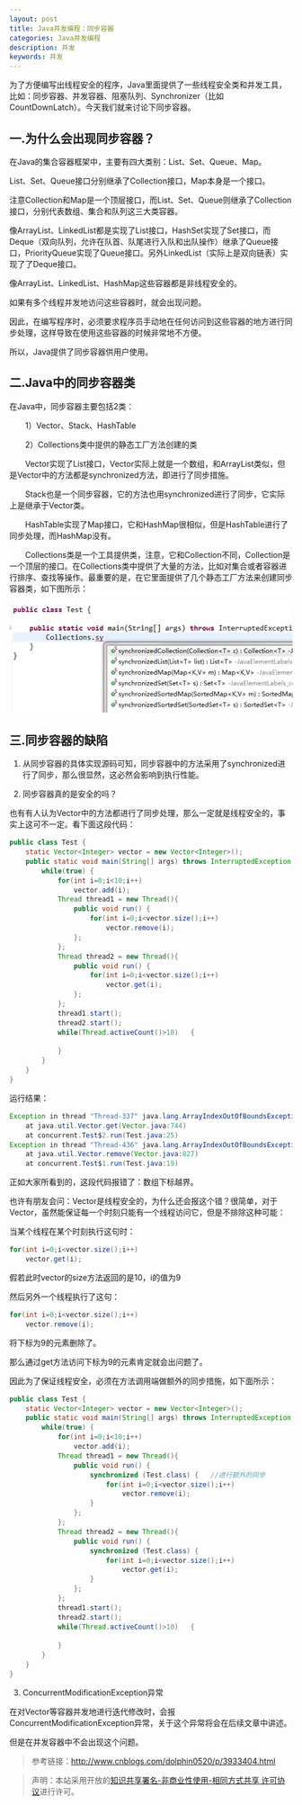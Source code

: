 ```yaml
---
layout: post
title: Java并发编程：同步容器
categories: Java并发编程
description: 并发
keywords: 并发
---
```


为了方便编写出线程安全的程序，Java里面提供了一些线程安全类和并发工具，比如：同步容器、并发容器、阻塞队列、Synchronizer（比如CountDownLatch）。今天我们就来讨论下同步容器。

## 一.为什么会出现同步容器？

在Java的集合容器框架中，主要有四大类别：List、Set、Queue、Map。

List、Set、Queue接口分别继承了Collection接口，Map本身是一个接口。

注意Collection和Map是一个顶层接口，而List、Set、Queue则继承了Collection接口，分别代表数组、集合和队列这三大类容器。

像ArrayList、LinkedList都是实现了List接口，HashSet实现了Set接口，而Deque（双向队列，允许在队首、队尾进行入队和出队操作）继承了Queue接口，PriorityQueue实现了Queue接口。另外LinkedList（实际上是双向链表）实现了了Deque接口。

像ArrayList、LinkedList、HashMap这些容器都是非线程安全的。

如果有多个线程并发地访问这些容器时，就会出现问题。

因此，在编写程序时，必须要求程序员手动地在任何访问到这些容器的地方进行同步处理，这样导致在使用这些容器的时候非常地不方便。

所以，Java提供了同步容器供用户使用。

## 二.Java中的同步容器类

在Java中，同步容器主要包括2类：

　　1）Vector、Stack、HashTable

　　2）Collections类中提供的静态工厂方法创建的类

　　Vector实现了List接口，Vector实际上就是一个数组，和ArrayList类似，但是Vector中的方法都是synchronized方法，即进行了同步措施。

　　Stack也是一个同步容器，它的方法也用synchronized进行了同步，它实际上是继承于Vector类。

　　HashTable实现了Map接口，它和HashMap很相似，但是HashTable进行了同步处理，而HashMap没有。

　　Collections类是一个工具提供类，注意，它和Collection不同，Collection是一个顶层的接口。在Collections类中提供了大量的方法，比如对集合或者容器进行排序、查找等操作。最重要的是，在它里面提供了几个静态工厂方法来创建同步容器类，如下图所示：

![](/images/blog/2018-04-17-Concurrent-7/Concurrent_7_001.jpg)

## 三.同步容器的缺陷

1. 从同步容器的具体实现源码可知，同步容器中的方法采用了synchronized进行了同步，那么很显然，这必然会影响到执行性能。

2. 同步容器真的是安全的吗？

也有有人认为Vector中的方法都进行了同步处理，那么一定就是线程安全的，事实上这可不一定。看下面这段代码：

```java
public class Test {
    static Vector<Integer> vector = new Vector<Integer>();
    public static void main(String[] args) throws InterruptedException {
        while(true) {
            for(int i=0;i<10;i++)
                vector.add(i);
            Thread thread1 = new Thread(){
                public void run() {
                    for(int i=0;i<vector.size();i++)
                        vector.remove(i);
                };
            };
            Thread thread2 = new Thread(){
                public void run() {
                    for(int i=0;i<vector.size();i++)
                        vector.get(i);
                };
            };
            thread1.start();
            thread2.start();
            while(Thread.activeCount()>10)   {
                 
            }
        }
    }
}
```

运行结果：

```java
Exception in thread "Thread-337" java.lang.ArrayIndexOutOfBoundsException: Array index out of range: 13
	at java.util.Vector.get(Vector.java:744)
	at concurrent.Test$2.run(Test.java:25)
Exception in thread "Thread-436" java.lang.ArrayIndexOutOfBoundsException: Array index out of range: 14
	at java.util.Vector.remove(Vector.java:827)
	at concurrent.Test$1.run(Test.java:19)
```

正如大家所看到的，这段代码报错了：数组下标越界。

也许有朋友会问：Vector是线程安全的，为什么还会报这个错？很简单，对于Vector，虽然能保证每一个时刻只能有一个线程访问它，但是不排除这种可能：

当某个线程在某个时刻执行这句时：

```java
for(int i=0;i<vector.size();i++)
    vector.get(i);
```

假若此时vector的size方法返回的是10，i的值为9

然后另外一个线程执行了这句：

```java
for(int i=0;i<vector.size();i++)
    vector.remove(i);
```

将下标为9的元素删除了。

那么通过get方法访问下标为9的元素肯定就会出问题了。

因此为了保证线程安全，必须在方法调用端做额外的同步措施，如下面所示：

```java
public class Test {
    static Vector<Integer> vector = new Vector<Integer>();
    public static void main(String[] args) throws InterruptedException {
        while(true) {
            for(int i=0;i<10;i++)
                vector.add(i);
            Thread thread1 = new Thread(){
                public void run() {
                    synchronized (Test.class) {   //进行额外的同步
                        for(int i=0;i<vector.size();i++)
                            vector.remove(i);
                    }
                };
            };
            Thread thread2 = new Thread(){
                public void run() {
                    synchronized (Test.class) {
                        for(int i=0;i<vector.size();i++)
                            vector.get(i);
                    }
                };
            };
            thread1.start();
            thread2.start();
            while(Thread.activeCount()>10)   {
                 
            }
        }
    }
}
```

3. ConcurrentModificationException异常

在对Vector等容器并发地进行迭代修改时，会报ConcurrentModificationException异常，关于这个异常将会在后续文章中讲述。

但是在并发容器中不会出现这个问题。

> 参考链接：http://www.cnblogs.com/dolphin0520/p/3933404.html

> 声明：本站采用开放的[知识共享署名-非商业性使用-相同方式共享 许可协议](https://creativecommons.org/licenses/by-nc-sa/3.0/deed.zh)进行许可。
